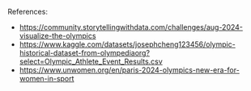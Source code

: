 References:
 - https://community.storytellingwithdata.com/challenges/aug-2024-visualize-the-olympics
 - https://www.kaggle.com/datasets/josephcheng123456/olympic-historical-dataset-from-olympediaorg?select=Olympic_Athlete_Event_Results.csv
 - https://www.unwomen.org/en/paris-2024-olympics-new-era-for-women-in-sport